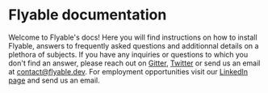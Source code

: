 # Flyable documentation

Welcome to Flyable's docs! Here you will find instructions on how to install Flyable, answers to frequently asked questions and additionnal details on a plethora of subjects. If you have any inquiries or questions to which you don't find an answer, please reach out on [Gitter](https://gitter.im/FlyableDev/community), [Twitter](https://twitter.com/FlyableDev) or send us an email at contact@flyable.dev. For employment opportunities visit our [LinkedIn page](https://www.linkedin.com/company/flyable) and send us an email.
